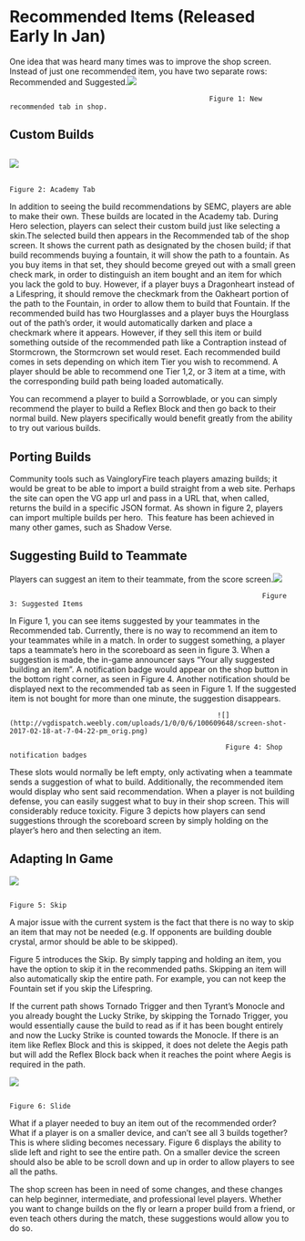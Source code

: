 # Recommended Items \(Released Early In Jan\)

One idea that was heard many times was to improve the shop screen. Instead of just one recommended item, you have two separate rows: Recommended and Suggested.![](http://vgdispatch.weebly.com/uploads/1/0/0/6/100609648/redo-2_orig.jpg)           

                                                     Figure 1: New recommended tab in shop.

## Custom Builds

## ![](http://vgdispatch.weebly.com/uploads/1/0/0/6/100609648/imageskillzbuilds_orig.jpg)           

                                                                      Figure 2: Academy Tab

In addition to seeing the build recommendations by SEMC, players are able to make their own. These builds are located in the Academy tab. During Hero selection, players can select their custom build just like selecting a skin.The selected build then appears in the Recommended tab of the shop screen. It shows the current path as designated by the chosen build; if that build recommends buying a fountain, it will show the path to a fountain. As you buy items in that set, they should become greyed out with a small green check mark, in order to distinguish an item bought and an item for which you lack the gold to buy. However, if a player buys a Dragonheart instead of a Lifespring, it should remove the checkmark from the Oakheart portion of the path to the Fountain, in order to allow them to build that Fountain. If the recommended build has two Hourglasses and a player buys the Hourglass out of the path’s order, it would automatically darken and place a checkmark where it appears. However, if they sell this item or build something outside of the recommended path like a Contraption instead of Stormcrown, the Stormcrown set would reset. Each recommended build comes in sets depending on which item Tier you wish to recommend. A player should be able to recommend one Tier 1,2, or 3 item at a time, with the corresponding build path being loaded automatically.  

You can recommend a player to build a Sorrowblade, or you can simply recommend the player to build a Reflex Block and then go back to their normal build. New players specifically would benefit greatly from the ability to try out various builds.

## Porting Builds

Community tools such as VaingloryFire teach players amazing builds; it would be great to be able to import a build straight from a web site. Perhaps the site can open the VG app url and pass in a URL that, when called, returns the build in a specific JSON format. As shown in figure 2, players can import multiple builds per hero.  This feature has been achieved in many other games, such as Shadow Verse.

## Suggesting Build to Teammate

Players can suggest an item to their teammate, from the score screen.![](http://vgdispatch.weebly.com/uploads/1/0/0/6/100609648/skillzsuggest_orig.jpg) 

                                                                  Figure 3: Suggested Items

In Figure 1, you can see items suggested by your teammates in the Recommended tab. Currently, there is no way to recommend an item to your teammates while in a match. In order to suggest something, a player taps a teammate’s hero in the scoreboard as seen in figure 3. When a suggestion is made, the in-game announcer says “Your ally suggested building an item”. A notification badge would appear on the shop button in the bottom right corner, as seen in Figure 4. Another notification should be displayed next to the recommended tab as seen in Figure 1. If the suggested item is not bought for more than one minute, the suggestion disappears.

                                                       ![](http://vgdispatch.weebly.com/uploads/1/0/0/6/100609648/screen-shot-2017-02-18-at-7-04-22-pm_orig.png)

                                                         Figure 4: Shop notification badges

These slots would normally be left empty, only activating when a teammate sends a suggestion of what to build. Additionally, the recommended item would display who sent said recommendation. When a player is not building defense, you can easily suggest what to buy in their shop screen. This will considerably reduce toxicity. Figure 3 depicts how players can send suggestions through the scoreboard screen by simply holding on the player’s hero and then selecting an item.

## Adapting In Game

![](http://vgdispatch.weebly.com/uploads/1/0/0/6/100609648/redo-2-skip_orig.jpg) 

                                                                             Figure 5: Skip

A major issue with the current system is the fact that there is no way to skip an item that may not be needed \(e.g. If opponents are building double crystal, armor should be able to be skipped\).

Figure 5 introduces the Skip. By simply tapping and holding an item, you have the option to skip it in the recommended paths. Skipping an item will also automatically skip the entire path. For example, you can not keep the Fountain set if you skip the Lifespring.

If the current path shows Tornado Trigger and then Tyrant’s Monocle and you already bought the Lucky Strike, by skipping the Tornado Trigger, you would essentially cause the build to read as if it has been bought entirely and now the Lucky Strike is counted towards the Monocle. If there is an item like Reflex Block and this is skipped, it does not delete the Aegis path but will add the Reflex Block back when it reaches the point where Aegis is required in the path.

![](http://vgdispatch.weebly.com/uploads/1/0/0/6/100609648/redo-2-slide_orig.jpg) 

                                                                       Figure 6: Slide

What if a player needed to buy an item out of the recommended order? What if a player is on a smaller device, and can’t see all 3 builds together? This is where sliding becomes necessary. Figure 6 displays the ability to slide left and right to see the entire path. On a smaller device the screen should also be able to be scroll down and up in order to allow players to see all the paths.

The shop screen has been in need of some changes, and these changes can help beginner, intermediate, and professional level players. Whether you want to change builds on the fly or learn a proper build from a friend, or even teach others during the match, these suggestions would allow you to do so.

